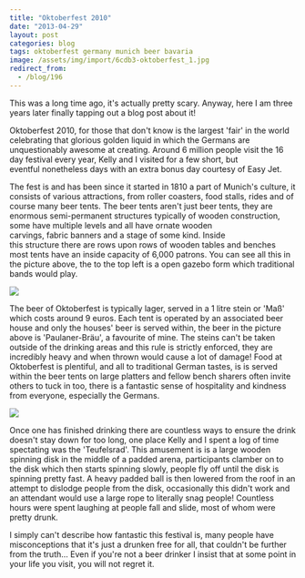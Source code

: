 ```yaml
---
title: "Oktoberfest 2010"
date: "2013-04-29"
layout: post
categories: blog
tags: oktoberfest germany munich beer bavaria
image: /assets/img/import/6cdb3-oktoberfest_1.jpg
redirect_from:
  - /blog/196
---
```


This was a long time ago, it's actually pretty scary. Anyway, here I am three years later finally tapping out a blog post about it!

Oktoberfest 2010, for those that don't know is the largest 'fair' in the world celebrating that glorious golden liquid in which the Germans are unquestionably awesome at creating. Around 6 million people visit the 16 day festival every year, Kelly and I visited for a few short, but eventful nonetheless days with an extra bonus day courtesy of Easy Jet.

The fest is and has been since it started in 1810 a part of Munich's culture, it consists of various attractions, from roller coasters, food stalls, rides and of course many beer tents. The beer tents aren't just beer tents, they are enormous semi-permanent structures typically of wooden construction, some have multiple levels and all have ornate wooden carvings, fabric banners and a stage of some kind. Inside this structure there are rows upon rows of wooden tables and benches most tents have an inside capacity of 6,000 patrons. You can see all this in the picture above, the to the top left is a open gazebo form which traditional bands would play.

![][photo-2]

The beer of Oktoberfest is typically lager, served in a 1 litre stein or 'Maß' which costs around 9 euros. Each tent is operated by an associated beer house and only the houses' beer is served within, the beer in the picture above is 'Paulaner-Bräu', a favourite of mine. The steins can't be taken outside of the drinking areas and this rule is strictly enforced, they are incredibly heavy and when thrown would cause a lot of damage! Food at Oktoberfest is plentiful, and all to traditional German tastes, is is served within the beer tents on large platters and fellow bench sharers often invite others to tuck in too, there is a fantastic sense of hospitality and kindness from everyone, especially the Germans.

![][photo-3]

Once one has finished drinking there are countless ways to ensure the drink doesn't stay down for too long, one place Kelly and I spent a log of time spectating was the 'Teufelsrad'. This amusement is is a large wooden spinning disk in the middle of a padded arena, participants clamber on to the disk which then starts spinning slowly, people fly off until the disk is spinning pretty fast. A heavy padded ball is then lowered from the roof in an attempt to dislodge people from the disk, occasionally this didn't work and an attendant would use a large rope to literally snag people! Countless hours were spent laughing at people fall and slide, most of whom were pretty drunk.

I simply can't describe how fantastic this festival is, many people have misconceptions that it's just a drunken free for all, that couldn't be further from the truth... Even if you're not a beer drinker I insist that at some point in your life you visit, you will not regret it.

[photo-1]: /assets/img/import/6cdb3-oktoberfest_1.jpg
[photo-2]: /assets/img/import/4d4bc-oktoberfest_2.jpg
[photo-3]: /assets/img/import/76109-oktoberfest_3.jpg
